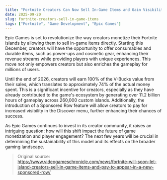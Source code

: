 ```yaml
---
title: "Fortnite Creators Can Now Sell In-Game Items and Gain Visibility"
date: 2025-09-20
slug: fortnite-creators-sell-in-game-items
tags: ["Fortnite", "Game Development", "Epic Games"]
---
```


Epic Games is set to revolutionize the way creators monetize their Fortnite islands by allowing them to sell in-game items directly. Starting this December, creators will have the opportunity to offer consumables and durable items, such as power-ups and cosmetic gear, enhancing their revenue streams while providing players with unique experiences. This move not only empowers creators but also enriches the gameplay for millions of users.

Until the end of 2026, creators will earn 100% of the V-Bucks value from their sales, which translates to approximately 74% of the actual money spent. This is a significant incentive for creators, especially as they have already contributed to the game's ecosystem by generating over 11.2 billion hours of gameplay across 260,000 custom islands. Additionally, the introduction of a Sponsored Row feature will allow creators to pay for increased visibility in the Discover menu, further enhancing their chances of success.

As Epic Games continues to invest in its creator community, it raises an intriguing question: how will this shift impact the future of game monetization and player engagement? The next few years will be crucial in determining the sustainability of this model and its effects on the broader gaming landscape.
> Original source: https://www.videogameschronicle.com/news/fortnite-will-soon-let-island-creators-sell-in-game-items-and-pay-to-appear-in-a-new-sponsored-row/